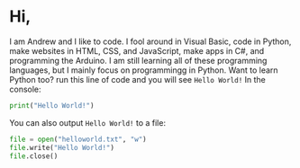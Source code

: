 # Hi,
I am Andrew and I like to code.
I fool around in Visual Basic, code in Python, make websites in HTML, CSS, and JavaScript, make apps in C#, and programming the Arduino. I am still learning all of these programming languages, but I mainly focus on programmingg in Python. 
Want to learn Python too? run this line of code and you will see `Hello World!` In the console:
```python
print("Hello World!")
```
You can also output `Hello World!` to a file:
```python
file = open("helloworld.txt", "w")
file.write("Hello World!")
file.close()
```
